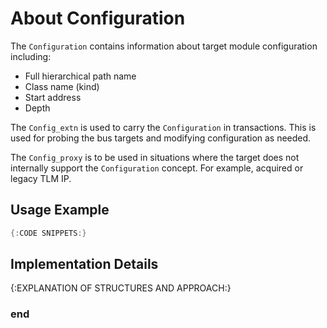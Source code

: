 About Configuration
===================

The `Configuration` contains information about target module configuration including:

- Full hierarchical path name
- Class name (kind)
- Start address
- Depth

The `Config_extn` is used to carry the `Configuration` in transactions. This is
used for probing the bus targets and modifying configuration as needed.

The `Config_proxy` is to be used in situations where the target does not
internally support the `Configuration` concept. For example, acquired or legacy
TLM IP.

Usage Example
-------------

```cpp
{:CODE SNIPPETS:}
```

Implementation Details
----------------------

{:EXPLANATION OF STRUCTURES AND APPROACH:}

### end
